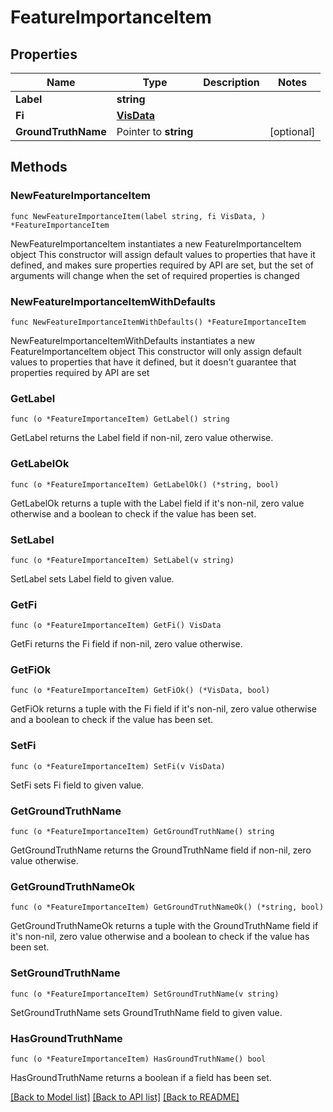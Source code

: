 # FeatureImportanceItem

## Properties

Name | Type | Description | Notes
------------ | ------------- | ------------- | -------------
**Label** | **string** |  | 
**Fi** | [**VisData**](VisData.md) |  | 
**GroundTruthName** | Pointer to **string** |  | [optional] 

## Methods

### NewFeatureImportanceItem

`func NewFeatureImportanceItem(label string, fi VisData, ) *FeatureImportanceItem`

NewFeatureImportanceItem instantiates a new FeatureImportanceItem object
This constructor will assign default values to properties that have it defined,
and makes sure properties required by API are set, but the set of arguments
will change when the set of required properties is changed

### NewFeatureImportanceItemWithDefaults

`func NewFeatureImportanceItemWithDefaults() *FeatureImportanceItem`

NewFeatureImportanceItemWithDefaults instantiates a new FeatureImportanceItem object
This constructor will only assign default values to properties that have it defined,
but it doesn't guarantee that properties required by API are set

### GetLabel

`func (o *FeatureImportanceItem) GetLabel() string`

GetLabel returns the Label field if non-nil, zero value otherwise.

### GetLabelOk

`func (o *FeatureImportanceItem) GetLabelOk() (*string, bool)`

GetLabelOk returns a tuple with the Label field if it's non-nil, zero value otherwise
and a boolean to check if the value has been set.

### SetLabel

`func (o *FeatureImportanceItem) SetLabel(v string)`

SetLabel sets Label field to given value.


### GetFi

`func (o *FeatureImportanceItem) GetFi() VisData`

GetFi returns the Fi field if non-nil, zero value otherwise.

### GetFiOk

`func (o *FeatureImportanceItem) GetFiOk() (*VisData, bool)`

GetFiOk returns a tuple with the Fi field if it's non-nil, zero value otherwise
and a boolean to check if the value has been set.

### SetFi

`func (o *FeatureImportanceItem) SetFi(v VisData)`

SetFi sets Fi field to given value.


### GetGroundTruthName

`func (o *FeatureImportanceItem) GetGroundTruthName() string`

GetGroundTruthName returns the GroundTruthName field if non-nil, zero value otherwise.

### GetGroundTruthNameOk

`func (o *FeatureImportanceItem) GetGroundTruthNameOk() (*string, bool)`

GetGroundTruthNameOk returns a tuple with the GroundTruthName field if it's non-nil, zero value otherwise
and a boolean to check if the value has been set.

### SetGroundTruthName

`func (o *FeatureImportanceItem) SetGroundTruthName(v string)`

SetGroundTruthName sets GroundTruthName field to given value.

### HasGroundTruthName

`func (o *FeatureImportanceItem) HasGroundTruthName() bool`

HasGroundTruthName returns a boolean if a field has been set.


[[Back to Model list]](../README.md#documentation-for-models) [[Back to API list]](../README.md#documentation-for-api-endpoints) [[Back to README]](../README.md)


